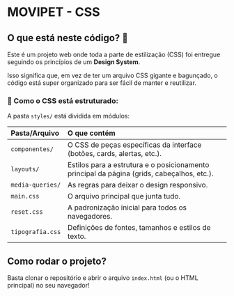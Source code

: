 # MOVIPET - CSS

## O que está neste código? 🚀

Este é um projeto web onde toda a parte de estilização (CSS) foi entregue seguindo os princípios de um **Design System**.

Isso significa que, em vez de ter um arquivo CSS gigante e bagunçado, o código está super organizado para ser fácil de manter e reutilizar.

### 📁 Como o CSS está estruturado:

A pasta `styles/` está dividida em módulos:

| Pasta/Arquivo | O que contém |
| :--- | :--- |
| `componentes/` | O CSS de peças específicas da interface (botões, cards, alertas, etc.). |
| `layouts/` | Estilos para a estrutura e o posicionamento principal da página (grids, cabeçalhos, etc.). |
| `media-queries/` | As regras para deixar o design responsivo. |
| `main.css` | O arquivo principal que junta tudo. |
| `reset.css` | A padronização inicial para todos os navegadores. |
| `tipografia.css` | Definições de fontes, tamanhos e estilos de texto. |

## Como rodar o projeto?

Basta clonar o repositório e abrir o arquivo `index.html` (ou o HTML principal) no seu navegador!
